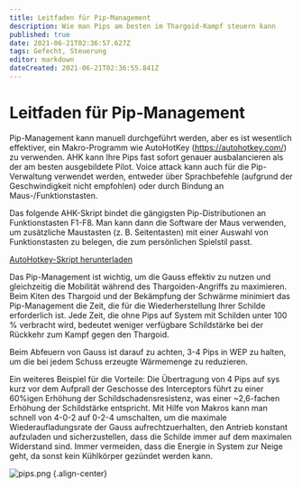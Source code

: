 ```yaml
---
title: Leitfaden für Pip-Management
description: Wie man Pips am besten im Thargoid-Kampf steuern kann
published: true
date: 2021-06-21T02:36:57.627Z
tags: Gefecht, Steuerung
editor: markdown
dateCreated: 2021-06-21T02:36:55.841Z
---
```


# Leitfaden für Pip-Management
Pip-Management kann manuell durchgeführt werden, aber es ist wesentlich effektiver, ein Makro-Programm wie AutoHotKey (https://autohotkey.com/) zu verwenden. AHK kann Ihre Pips fast sofort genauer ausbalancieren als der am besten ausgebildete Pilot. Voice attack kann auch für die Pip-Verwaltung verwendet werden, entweder über Sprachbefehle (aufgrund der Geschwindigkeit nicht empfohlen) oder durch Bindung an Maus-/Funktionstasten.

Das folgende AHK-Skript bindet die gängigsten Pip-Distributionen an Funktionstasten F1-F8. Man kann dann die Software der Maus verwenden, um zusätzliche Maustasten (z. B. Seitentasten) mit einer Auswahl von Funktionstasten zu belegen, die zum persönlichen Spielstil passt.

[AutoHotkey-Skript herunterladen](https://cdn.discordapp.com/attachments/641134486003777536/703747638062874634/AutoHotkey.ahk)

Das Pip-Management ist wichtig, um die Gauss effektiv zu nutzen und gleichzeitig die Mobilität während des Thargoiden-Angriffs zu maximieren. Beim Kiten des Thargoid und der Bekämpfung der Schwärme minimiert das Pip-Management die Zeit, die für die Wiederherstellung Ihrer Schilde erforderlich ist. Jede Zeit, die ohne Pips auf System mit Schilden unter 100 % verbracht wird, bedeutet weniger verfügbare Schildstärke bei der Rückkehr zum Kampf gegen den Thargoid.

Beim Abfeuern von Gauss ist darauf zu achten, 3-4 Pips in WEP zu halten, um die bei jedem Schuss erzeugte Wärmemenge zu reduzieren.

Ein weiteres Beispiel für die Vorteile: Die Übertragung von 4 Pips auf sys kurz vor dem Aufprall der Geschosse des Interceptors führt zu einer 60%igen Erhöhung der Schildschadensresistenz, was einer ~2,6-fachen Erhöhung der Schildstärke entspricht. Mit Hilfe von Makros kann man schnell von 4-0-2 auf 0-2-4 umschalten, um die maximale Wiederaufladungsrate der Gauss aufrechtzuerhalten, den Antrieb konstant aufzuladen und sicherzustellen, dass die Schilde immer auf dem maximalen Widerstand sind. Immer vermeiden, dass die Energie in System zur Neige geht, da sonst kein Kühlkörper gezündet werden kann.

![pips.png](/img/pips.png) {.align-center}
